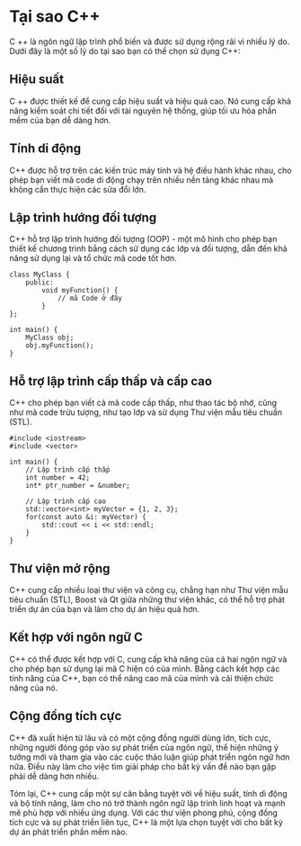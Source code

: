 # Tại sao C++
C ++ là ngôn ngữ lập trình phổ biến và được sử dụng rộng rãi vì nhiều lý do. Dưới đây là một số lý do tại sao bạn có thể chọn sử dụng C++:
## Hiệu suất
C ++ được thiết kế để cung cấp hiệu suất và hiệu quả cao. Nó cung cấp khả năng kiểm soát chi tiết đối với tài nguyên hệ thống, giúp tối ưu hóa phần mềm của bạn dễ dàng hơn.
## Tính di động
C++ được hỗ trợ trên các kiến trúc máy tính và hệ điều hành khác nhau, cho phép bạn viết mã code di động chạy trên nhiều nền tảng khác nhau mà không cần thực hiện các sửa đổi lớn.
## Lập trình hướng đối tượng
C++ hỗ trợ lập trình hướng đối tượng (OOP) - một mô hình cho phép bạn thiết kế chương trình bằng cách sử dụng các lớp và đối tượng, dẫn đến khả năng sử dụng lại và tổ chức mã code tốt hơn.
~~~
class MyClass {
    public:
        void myFunction() {
            // mã Code ở đây
        }
};

int main() {
    MyClass obj;
    obj.myFunction();
}
~~~
## Hỗ trợ lập trình cấp thấp và cấp cao
C++ cho phép bạn viết cả mã code cấp thấp, như thao tác bộ nhớ, cũng như mã code trừu tượng, như tạo lớp và sử dụng Thư viện mẫu tiêu chuẩn (STL).
~~~
#include <iostream>
#include <vector>

int main() {
    // Lập trình cấp thấp
    int number = 42;
    int* ptr_number = &number;

    // Lập trình cấp cao
    std::vector<int> myVector = {1, 2, 3};
    for(const auto &i: myVector) {
        std::cout << i << std::endl;
    }
}
~~~
## Thư viện mở rộng
C++ cung cấp nhiều loại thư viện và công cụ, chẳng hạn như Thư viện mẫu tiêu chuẩn (STL), Boost và Qt giữa những thư viện khác, có thể hỗ trợ phát triển dự án của bạn và làm cho dự án hiệu quả hơn.
## Kết hợp với ngôn ngữ C
C++ có thể được kết hợp với C, cung cấp khả năng của cả hai ngôn ngữ và cho phép bạn sử dụng lại mã C hiện có của mình. Bằng cách kết hợp các tính năng của C++, bạn có thể nâng cao mã của mình và cải thiện chức năng của nó.
## Cộng đồng tích cực
C++ đã xuất hiện từ lâu và có một cộng đồng người dùng lớn, tích cực, những người đóng góp vào sự phát triển của ngôn ngữ, thể hiện những ý tưởng mới và tham gia vào các cuộc thảo luận giúp phát triển ngôn ngữ hơn nữa. Điều này làm cho việc tìm giải pháp cho bất kỳ vấn đề nào bạn gặp phải dễ dàng hơn nhiều.

Tóm lại, C++ cung cấp một sự cân bằng tuyệt vời về hiệu suất, tính di động và bộ tính năng, làm cho nó trở thành ngôn ngữ lập trình linh hoạt và mạnh mẽ phù hợp với nhiều ứng dụng. Với các thư viện phong phú, cộng đồng tích cực và sự phát triển liên tục, C++ là một lựa chọn tuyệt vời cho bất kỳ dự án phát triển phần mềm nào.